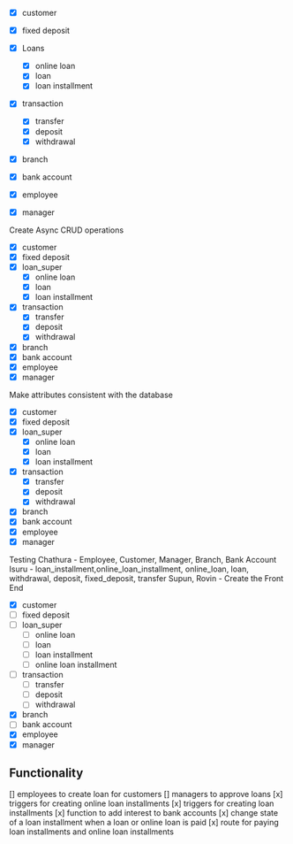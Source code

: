 -   [x] customer
-   [x] fixed deposit
-   [x] Loans
    -   [x] online loan
    -   [x] loan
    -   [x] loan installment
-   [x] transaction
    -   [x] transfer
    -   [x] deposit
    -   [x] withdrawal
-   [x] branch
-   [x] bank account
-   [x] employee
-   [x] manager


Create Async CRUD operations
-   [x] customer
-   [x] fixed deposit
-   [x] loan_super
    -   [x] online loan
    -   [x] loan
    -   [x] loan installment
-   [x] transaction
    -   [x] transfer
    -   [x] deposit
    -   [x] withdrawal
-   [x] branch
-   [x] bank account
-   [x] employee
-   [x] manager

Make attributes consistent with the database
-   [x] customer
-   [x] fixed deposit
-   [x] loan_super
    -   [x] online loan
    -   [x] loan
    -   [x] loan installment
-   [x] transaction
    -   [x] transfer
    -   [x] deposit
    -   [x] withdrawal
-   [x] branch
-   [x] bank account
-   [x] employee
-   [x] manager

Testing
Chathura - Employee, Customer, Manager, Branch, Bank Account
Isuru - loan_installment,online_loan_installment, online_loan, loan, withdrawal, deposit, fixed_deposit, transfer
Supun, Rovin - Create the Front End

-   [x] customer
-   [ ] fixed deposit
-   [ ] loan_super
    -   [ ] online loan
    -   [ ] loan
    -   [ ] loan installment
    -   [ ] online loan installment
-   [ ] transaction
    -   [ ] transfer
    -   [ ] deposit
    -   [ ] withdrawal
-   [x] branch
-   [ ] bank account
-   [x] employee
-   [x] manager

## Functionality
[] employees to create loan for customers
[] managers to approve loans
[x] triggers for creating online loan installments
[x] triggers for creating loan installments
[x] function to add interest to bank accounts
[x] change state of a loan installment when a loan or online loan is paid
[x] route for paying loan installments and online loan installments